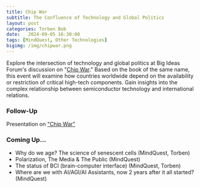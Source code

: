 ```yaml
---
title: Chip War
subtitle: The Confluence of Technology and Global Politics
layout: post
categories: Torben Bob
date:   2024-09-05 16:30:00
tags: [MindQuest, Other Technologies]
bigimg: /img/chipwar.png
---
```


Explore the intersection of technology and global politics at Big Ideas Forum's discussion on "[Chip War](https://www.amazon.com/Chip-War-Worlds-Critical-Technology/dp/1982172002)." Based on the book of the same name, this event will examine how countries worldwide depend on the availability or restriction of critical high-tech components. Gain insights into the complex relationship between semiconductor technology and international relations.

### Follow-Up

Presentation on ["Chip War"](/assets/present/2024/2024-09-05/chip-war.pdf)

### Coming Up...

- Why do we age? The science of senescent cells (MindQuest, Torben)
- Polarization, The Media & The Public (MindQuest)
- The status of BCI (brain-computer interface) (MindQuest, Torben)
- Where are we with AI/AGI/AI Assistants, now 2 years after it all started? (MindQuest)
